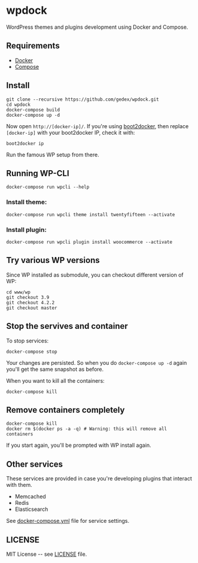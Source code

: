 wpdock
======

WordPress themes and plugins development using Docker and Compose.

## Requirements

* [Docker](https://docs.docker.com/installation/)
* [Compose](https://docs.docker.com/compose/install/)

## Install

```
git clone --recursive https://github.com/gedex/wpdock.git
cd wpdock
docker-compose build
docker-compose up -d
```

Now open `http://[docker-ip]/`. If you're using [boot2docker](http://boot2docker.io/),
then replace `[docker-ip]` with your boot2docker IP, check it with:

```
boot2docker ip
```

Run the famous WP setup from there. 

## Running WP-CLI

```
docker-compose run wpcli --help
```

### Install theme:

```
docker-compose run wpcli theme install twentyfifteen --activate
```

### Install plugin:

```
docker-compose run wpcli plugin install woocommerce --activate
```

## Try various WP versions

Since WP installed as submodule, you can checkout different version of WP:

```
cd www/wp
git checkout 3.9
git checkout 4.2.2
git checkout master
```

## Stop the servives and container

To stop services:

```
docker-compose stop
```

Your changes are persisted. So when you do `docker-compose up -d` again you'll get the same
snapshot as before.

When you want to kill all the containers:

```
docker-compose kill
```

## Remove containers completely

```
docker-compose kill
docker rm $(docker ps -a -q) # Warning: this will remove all containers
```

If you start again, you'll be prompted with WP install again.

## Other services

These services are provided in case you're developing plugins that interact with them.

* Memcached
* Redis
* Elasticsearch

See [docker-compose.yml](./docker-compose.yml) file for service settings.

## LICENSE

MIT License -- see [LICENSE](./LICENSE) file.
